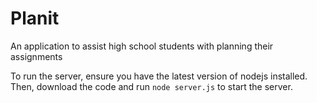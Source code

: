 # Planit

An application to assist high school students with planning their assignments

To run the server, ensure you have the latest version of nodejs installed. Then, download the code and run `node server.js` to start the server.
